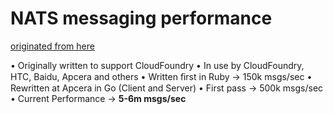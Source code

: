 # NATS messaging performance

[originated from here](http://www.slideshare.net/derekcollison/nats-a-new-nervous-system-for-distributed-cloud-platforms)

• Originally written to support CloudFoundry
• In use by CloudFoundry, HTC, Baidu, Apcera and others
• Written ﬁrst in Ruby -> 150k msgs/sec
• Rewritten at Apcera in Go (Client and Server)
• First pass -> 500k msgs/sec
• Current Performance -> **5-6m msgs/sec**

